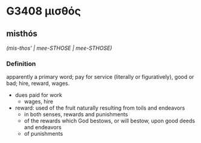 # G3408 μισθός

## misthós

_(mis-thos' | mee-STHOSE | mee-STHOSE)_

### Definition

apparently a primary word; pay for service (literally or figuratively), good or bad; hire, reward, wages.

- dues paid for work
  - wages, hire
- reward: used of the fruit naturally resulting from toils and endeavors
  - in both senses, rewards and punishments
  - of the rewards which God bestows, or will bestow, upon good deeds and endeavors
  - of punishments

